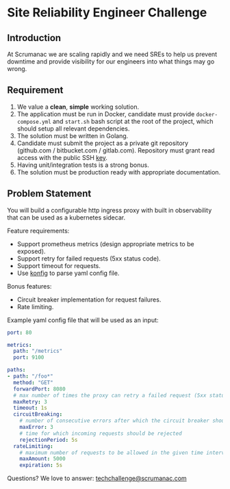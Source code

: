 # Site Reliability Engineer Challenge

## Introduction

At Scrumanac we are scaling rapidly and we need SREs to help us prevent downtime and provide visibility for our engineers into what things may go wrong.

## Requirement

1. We value a **clean**, **simple** working solution.
2. The application must be run in Docker, candidate must provide `docker-compose.yml` and `start.sh` bash script at the root of the project, which should setup all relevant dependencies.
3. The solution must be written in Golang.
4. Candidate must submit the project as a private git repository (github.com / bitbucket.com / gitlab.com). Repository must grant read access with the public SSH [key](id_rsa.pub).
5. Having unit/integration tests is a strong bonus.
6. The solution must be production ready with appropriate documentation.

## Problem Statement

You will build a configurable http ingress proxy with built in observability that can be used as a kubernetes sidecar.

Feature requirements:
  - Support prometheus metrics (design appropriate metrics to be exposed).
  - Support retry for failed requests (5xx status code).
  - Support timeout for requests.
  - Use [konfig](https://github.com/lalamove/konfig) to parse yaml config file.

Bonus features:
  - Circuit breaker implementation for request failures.
  - Rate limiting.
  
Example yaml config file that will be used as an input:
```yaml
port: 80

metrics:
  path: "/metrics"
  port: 9100

paths: 
- path: "/foo*"
  method: "GET"
  forwardPort: 8080
  # max number of times the proxy can retry a failed request (5xx status code)
  maxRetry: 3
  timeout: 1s
  circuitBreaking:
    # number of consecutive errors after which the circuit breaker should reject incoming requests 
    maxError: 3
    # time for which incoming requests should be rejected
    rejectionPeriod: 5s
  rateLimiting:
    # maximum number of requests to be allowed in the given time interval
    maxAmount: 5000
    expiration: 5s
```
 
 Questions? We love to answer: techchallenge@scrumanac.com
